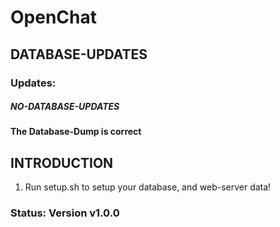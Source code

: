 # OpenChat

## DATABASE-UPDATES

### Updates:
##### NO-DATABASE-UPDATES

#### The Database-Dump is correct

## INTRODUCTION
1. Run setup.sh to setup your database, and web-server data!

### Status: Version v1.0.0